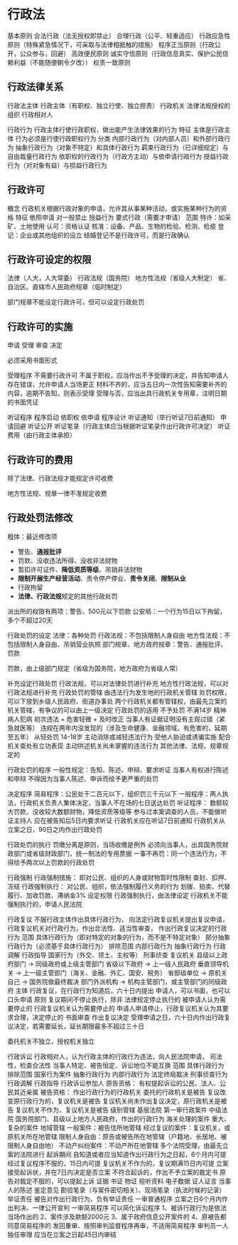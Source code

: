 # 行政法

基本原则
  合法行政（法无授权即禁止）
  合理行政（公平、轻重适应）
  行政应急性原则（特殊紧急情况下，可采取与法律相抵触的措施）
  程序正当原则（行政公开，公众参与，回避）
  高效便民原则
  诚实守信原则（行政信息真实、保护公民信赖利益（不能随便朝令夕改））
  权责一致原则

## 行政法律关系

行政法主体
  行政主体（有职权、独立行使、独立担责）
    行政机关
    法律法规授权的组织
  行政相对人

行政行为
  行政主体行使行政职权，做出能产生法律效果的行为
  特征
    主体是行政主体
    行为必须是行使行政职权行为
  分类
    内部行政行为（对内部人员）和外部行政行为
    抽象行政行为（对象不特定）和具体行政行为
    羁束行政行为（已详细规定）与自由裁量行政行为
    依职权的行政行为（行政方主动）与依申请行政行为
    授益行政行为（对对象有益）与损益行政行为

## 行政许可

概念
  行政机关根据行政对象的申请，允许其从事某种活动，或实施某种行为的资格
特征
  依照申请
  对一般禁止
  授益行为
  要式行政（需要才申请）
范围
  特许：如采矿、土地使用
  认可：资格认证
  核准：设备、产品、生物的检验、检测、检疫
  登记：企业或其他组织的设立
    结婚登记不是行政许可，而是行政确认

## 行政许可设定的权限

法律（人大，人大常委）
行政法规（国务院）
地方性法规（省级人大制定）
省、自治区、直辖市人民政府规章（临时制定）

部门规章不能设定行政许可，但可以设定行政处罚

## 行政许可的实施

申请 受理 审查 决定

必须采用书面形式

受理程序
  不需要行政许可
  不属于职权，应当作出不予受理的决定，并告知申请人
  存在错误，允许申请人当场更正
  材料不齐的，应当五日内一次性告知需要补齐的内容，逾期不告知，则表示受理
  受理与否，应当出具行政机关专用章，注明日期的书面凭证

听证程序
  程序启动
    依职权
    依申请
  程序设计
    听证通知（举行听证7日前通知）
    申请回避
    听证公开
    听证笔录（行政主体应当根据听证笔录作出行政许可决定）
    听证费用（由行政主体承担）

## 行政许可的费用

除了法律、行政法规才能规定许可收费

地方性法规、规章一律不准规定收费

## 行政处罚法修改

粗体：最近修改项

- 警告、**通报批评**
- 罚款、没收违法所得、没收非法财物
- 暂扣许可证件、**降低资质等级**、吊销非法财物
- **限制开展生产经营活动**、责令停产停业、**责令关闭**、**限制从业**
- 行政拘留
- **法律、行政法规**规定的其他行政处罚

派出所的权限有两项：警告、500元以下罚款
公安局：一个行为15日以下拘留，多个不超过20天

行政处罚的设定
法律：各种处罚
行政法规：不包括限制人身自由
地方性法规：不包括限制人身自由、吊销营业执照
部门规章、地方政府规章：警告、通报批评、罚款

罚款，由上级部门规定（省级为国务院，地方政府为省级人常）

补充设定行政处罚
  行政法规，可以对法律处罚进行补充
  地方性行政法规，可以对行政法规进行补充
行政处罚的管辖
  由违法行为发生地的行政机关管辖
  处罚权限，可以下放到乡级人民政府、街道办事处
  两个行政机关都有管辖权，由最先立案的机关管辖，有争议的可以由上一级决定
行政处罚的适用
  不予处罚
    不满14岁
    精神病人犯病
    初次违法 + 危害轻微 + 及时改正
    当事人有证据证明没有主观过错（紧急就医等）
    违规在两年内没发现的（涉及生命健康、金融领域，有危害的，延期至五年）
  从轻处罚
    14-18岁
    主动消除或减轻违法行为
    受他人胁迫或诱骗实施
    配合机关查处有立功表现
    主动供述机关尚未掌握的违法行为
    其他法律、法规、规章规定的

行政处罚的程序
  一般性规定：告知、陈述、申辩、要求听证
  当事人有权进行陈述和申辩
  不得因为当事人陈述、申诉而给予更严重的处罚

决定程序
  简易程序：公民处于二百元以下，组织罚三千元以下
  一般程序：两人执法，行政机关负责人集体决定，当事人不在场的七日送达处罚
  听证程序：
    数额较大罚款，没收较大数额财物，降低资质等级等
    参与过本案调查的人员，不能做听证主持人
    应在被告知后5日内要求听证
    行政机关应在听证7日前通知
    行政机关从立案之日，90日之内作出行政处罚

行政处罚的执行
  罚缴分离是原则，当场收缴是例外
  必须向当事人，出具国务院财政部门或省级财政部门，统一制法的专用票据
  一事不再罚：同一个违法行为，不得给予两次以上罚款的行政处罚

行政强制
  行政强制措施：
    即对公民、组织的人身或财物暂时性限制
      查封、扣押、冻结
  行政强制执行：
    对公民、组织，依法强制履行义务的行为
      划拨、拍卖、代替履行、加收罚款、滞纳金3%
    设定权限
      行政强制执行，由法律设定
      行政机关不能强制执行的，申请人民法院

行政复议
  不服行政主体作出具体行政行为，
  向法定行政复议机关提出复议申请，
  行政复议机关对行政行为，作出合法性、适当性审查，
  作出行政复议决定的行政行为
  范围
    具体行政行为（即对特定的对象的行为，而不是不特定对象）
    部分抽象行政行为（必须基于具体行政行为）
  排除范围
    内部行政行为
    抽象行政行为
    行政调解
    行政指导
    国家行为（外交、领土、主权等）
    刑事侦查
  复议机关
    县级以上政府部门 -> 同级政府或上级主管部门
    省级以下政府 -> 上一级人民政府
    垂直领导机关 -> 上一级主管部门（海关、金融、外汇、国安、税务）
    省部级单位 -> 原机关自己 -> 国务院做最终裁决
    部门外派机构 -> 机构主管部门，或主管部门的同级政府
  主体
    行政复议，在行政行为知道后，六十日内提出
    申请人，可以书面，也可以口头申请
  原则
    复议期间不停止执行，除非
      法律规定停止执行的
      被申请人认为需要停止的
      行政复议机关认为需要停止的
      申请人申请停止，行政复议机关认为其要求合理，决定停止的
    书面审查
  作出复议决定
    受理申请之日，六十日内作出行政复议决定，若需要延长，延长期限最多不超过三十日

委托机关不独立，授权机关独立

行政诉讼
  行政相对人，认为行政主体的行政行为违法，向人民法院申请，
  司法性，检查合法性
  当事人特定、被告恒定、诉讼地位不能互换
  范围
    具体行政行为
  排除范围
    国家行为案件
    抽象行政行为
    内部行政行为
    法定终局裁决
    刑事侦查行为
    行政调解
    行政指导
  行政诉讼参加人
    原告资格：
      有权提起诉讼的公民、法人、公民其近亲属
    被告资格：
      作出行政行为的行政机关
      委托的行政机关是被告
      复议改变原行政行为的，复议机关是被告
      复议机关尚未作出复议决定，原行政机关是被告
      复议机关不作为，复议机关是被告
  级别管辖
    基层法院
      第一审行政案件
    中级法院
      国务院部门、县级以上地方人民政府，作出的行政行为
      海关处理的案件
      重大、复杂的案件
  地域管辖
    一般案件：被告住所地管辖
    经过复议的案件：复议机关，或原机关所在地管辖
    限制人身自由：原告或被告所在地管辖（户籍地、长居地、被限制人身自由地）
    不动产纠纷案件：不动产所在地管辖
  多个法院受理，由最先立案的法院进行
  起诉期间
    自知道或者应当知道作出行政行为之日起，6个月内可提
    经过复议程序不服的，15日内可提
    复议机关不作为的，复议期满15日内可提
  立案
    接受起诉状，并在7日内决定是否立案
    不符合起诉的，作出不予立案的裁定书
    原告对裁定不服的，可以提起上诉
  证据
    书证
    物证
    视听资料
    电子数据
    证人证言
    当事人的陈述
    鉴定意见
    勘验笔录（与案件密切相关）、现场笔录（执法时候的记录）
  举证责任
    被告对作出行政行为，负有举证责任
  一审普通程序
    立案之日6个月内作出判决、一律公开宣判
  一审简易程序
    可以简化诉讼程序
    1、被诉行政行为是依法当场作出的
    2、案件涉及款额2000元
    3、属于政府信息公开案件的
    4、原被告都同意简易程序的
    发回重审、按照审判监督程序再审，不适用简易程序
    审判员一人独任审理
    应当在立案之日起45日内审结

